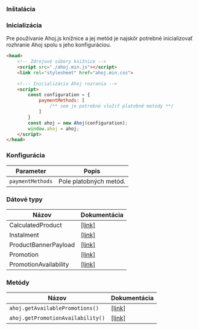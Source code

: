 ### Inštalácia

### Inicializácia

Pre používanie Ahoj.js knižnice a jej metód je najskôr potrebné inicializovať rozhranie Ahoj spolu s jeho konfiguráciou.

```html
<head>
    <!-- Zdrojové súbory knižnice -->
    <script src="./ahoj.min.js"></script>
    <link rel="stylesheet" href="ahoj.min.css">

    <!--- Inicializácia Ahoj rozrania -->
    <script>
        const configuration = {
            paymentMethods: [
                /** sem je potrebné vložiť platobné metódy **/
            ]
        }
        const ahoj = new Ahoj(configuration);
        window.ahoj = ahoj;
    </script>
</head>
```

### Konfigurácia

| Parameter | Popis |
| --------- | ----- |
| `paymentMethods` | Pole platobných metód. |

### Dátové typy

| Názov | Dokumentácia |
| ----- | ----- |
| CalculatedProduct | [[link]](./types/calculatedproduct.md)
| Instalment | [[link]](./types/Instalment.md)
| ProductBannerPayload | [[link]](./types/ProductBannerPayload.md)
| Promotion | [[link]](./types/Promotion.md)
| PromotionAvailability | [[link]](./types/PromotionAvailability.md)

### Metódy

| Názov | Dokumentácia |
| ----- | ----- |
| `ahoj.getAvailablePromotions()` | [[link]](./methods/getAvailablePromotions.md) |
| `ahoj.getPromotionAvailability()` | [[link]](./methods/getPromotionAvailability.md) |
